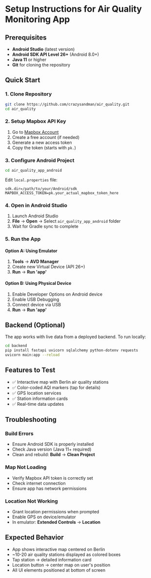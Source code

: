 # Setup Instructions for Air Quality Monitoring App

## Prerequisites
- **Android Studio** (latest version)
- **Android SDK API Level 26+** (Android 8.0+)
- **Java 11** or higher
- **Git** for cloning the repository

## Quick Start

### 1. Clone Repository
```bash
git clone https://github.com/crazysandman/air_quality.git
cd air_quality
```

### 2. Setup Mapbox API Key
1. Go to [Mapbox Account](https://account.mapbox.com/access-tokens/)
2. Create a free account (if needed)
3. Generate a new access token
4. Copy the token (starts with `pk.`)

### 3. Configure Android Project
```bash
cd air_quality_app_android
```

Edit `local.properties` file:
```properties
sdk.dir=/path/to/your/Android/sdk
MAPBOX_ACCESS_TOKEN=pk.your_actual_mapbox_token_here
```

### 4. Open in Android Studio
1. Launch Android Studio
2. **File** → **Open** → Select `air_quality_app_android` folder
3. Wait for Gradle sync to complete

### 5. Run the App

#### Option A: Using Emulator
1. **Tools** → **AVD Manager**
2. Create new Virtual Device (API 26+)
3. **Run** → **Run 'app'**

#### Option B: Using Physical Device
1. Enable Developer Options on Android device
2. Enable USB Debugging
3. Connect device via USB
4. **Run** → **Run 'app'**

## Backend (Optional)
The app works with live data from a deployed backend. To run locally:

```bash
cd backend
pip install fastapi uvicorn sqlalchemy python-dotenv requests
uvicorn main:app --reload
```

## Features to Test
- ✅ Interactive map with Berlin air quality stations
- ✅ Color-coded AQI markers (tap for details)
- ✅ GPS location services
- ✅ Station information cards
- ✅ Real-time data updates

## Troubleshooting

### Build Errors
- Ensure Android SDK is properly installed
- Check Java version (Java 11+ required)
- Clean and rebuild: **Build** → **Clean Project**

### Map Not Loading
- Verify Mapbox API token is correctly set
- Check internet connection
- Ensure app has network permissions

### Location Not Working
- Grant location permissions when prompted
- Enable GPS on device/emulator
- In emulator: **Extended Controls** → **Location**

## Expected Behavior
- App shows interactive map centered on Berlin
- ~10-20 air quality stations displayed as colored boxes
- Tap station → detailed information card
- Location button → center map on user's position
- All UI elements positioned at bottom of screen


